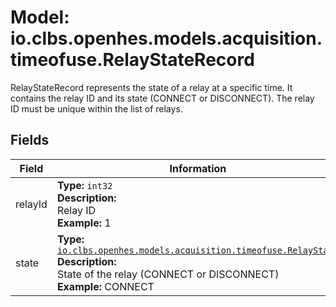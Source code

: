 # Model: io.clbs.openhes.models.acquisition.timeofuse.RelayStateRecord

RelayStateRecord represents the state of a relay at a specific time.
 It contains the relay ID and its state (CONNECT or DISCONNECT).
 The relay ID must be unique within the list of relays.

## Fields

| Field | Information |
| --- | --- |
| relayId | <b>Type:</b> `int32`<br><b>Description:</b><br>Relay ID<br> <b>Example:</b> 1 |
| state | <b>Type:</b> [`io.clbs.openhes.models.acquisition.timeofuse.RelayState`](model-io-clbs-openhes-models-acquisition-timeofuse-relaystate.md)<br><b>Description:</b><br>State of the relay (CONNECT or DISCONNECT)<br> <b>Example:</b> CONNECT |

